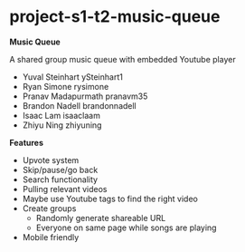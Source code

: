 # project-s1-t2-music-queue

**Music Queue**

A shared group music queue with embedded Youtube player

* Yuval Steinhart ySteinhart1
* Ryan Simone rysimone
* Pranav Madapurmath pranavm35
* Brandon Nadell brandonnadell
* Isaac Lam isaaclaam
* Zhiyu Ning zhiyuning


**Features**
* Upvote system
* Skip/pause/go back
* Search functionality
* Pulling relevant videos
* Maybe use Youtube tags to find the right video
* Create groups
  * Randomly generate shareable URL
  * Everyone on same page while songs are playing
* Mobile friendly
